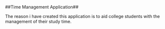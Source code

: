 ##Time Management Application##

The reason i have created this application is to aid college students with the management of their study time.
